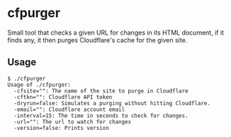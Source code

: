 # cfpurger
Small tool that checks a given URL for changes in its HTML document, if it finds any, it then purges Cloudflare's cache for the given site.

## Usage
```shell
$ ./cfpurger
Usage of ./cfpurger:
  -cfsite="": The name of the site to purge in Cloudflare
  -cftkn="": Cloudflare API token
  -dryrun=false: Simulates a purging without hitting Cloudflare.
  -email="": Cloudflare account email
  -interval=15: The time in seconds to check for changes.
  -url="": The url to watch for changes
  -version=false: Prints version
```
